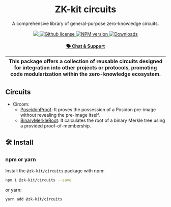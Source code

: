 <p align="center">
    <h1 align="center">
        ZK-kit circuits
    </h1>
    <p align="center">A comprehensive library of general-purpose zero-knowledge circuits.</p>
</p>

<p align="center">
    <a href="https://github.com/privacy-scaling-explorations/zk-kit">
        <img src="https://img.shields.io/badge/project-zk--kit-blue.svg?style=flat-square">
    </a>
    <a href="https://github.com/privacy-scaling-explorations/zk-kit/tree/main/packages/circuits.sol/LICENSE">
        <img alt="Github license" src="https://img.shields.io/github/license/privacy-scaling-explorations/zk-kit.svg?style=flat-square">
    </a>
    <a href="https://www.npmjs.com/package/@zk-kit/circuits">
        <img alt="NPM version" src="https://img.shields.io/npm/v/@zk-kit/circuits?style=flat-square" />
    </a>
    <a href="https://npmjs.org/package/@zk-kit/circuits">
        <img alt="Downloads" src="https://img.shields.io/npm/dm/@zk-kit/circuits.svg?style=flat-square" />
    </a>
</p>

<div align="center">
    <h4>
        <a href="https://appliedzkp.org/discord">
            🗣️ Chat &amp; Support
        </a>
    </h4>
</div>

| This package offers a collection of reusable circuits designed for integration into other projects or protocols, promoting code modularization within the zero-knowledge ecosystem. |
| ----------------------------------------------------------------------------------------------------------------------------------------------------------------------------------- |

## Circuits

-   Circom:
    -   [PoseidonProof](./circom/poseidon-proof.circom): It proves the possession of a Posidon pre-image without revealing the pre-image itself.
    -   [BinaryMerkleRoot](./circom/binary-merkle-root.circom): It calculates the root of a binary Merkle tree using a provided proof-of-membership.

## 🛠 Install

### npm or yarn

Install the `@zk-kit/circuits` package with npm:

```bash
npm i @zk-kit/circuits --save
```

or yarn:

```bash
yarn add @zk-kit/circuits
```
